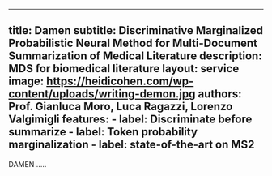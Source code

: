 
---
title: Damen
subtitle: Discriminative Marginalized Probabilistic Neural Method for Multi-Document Summarization of Medical Literature
description: MDS for biomedical literature
layout: service
image: https://heidicohen.com/wp-content/uploads/writing-demon.jpg
authors: Prof. Gianluca Moro, Luca Ragazzi, Lorenzo Valgimigli
features:
    - label: Discriminate before summarize
    - label: Token probability marginalization
    - label: state-of-the-art on MS2 
---



DAMEN .....
